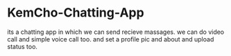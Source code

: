 # KemCho-Chatting-App
its a chatting app in which we can send recieve massages. we can do video call and simple voice call too. and set a profile pic and about and upload status too.
